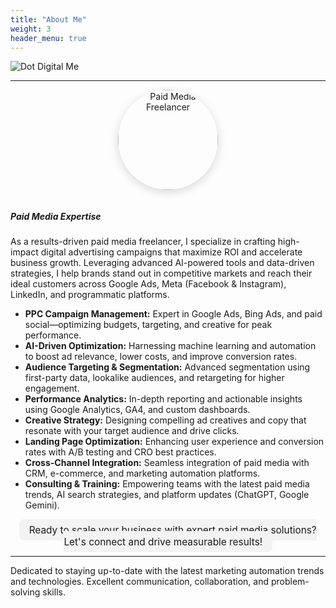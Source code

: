 ```yaml
---
title: "About Me"
weight: 3
header_menu: true
---
```


<!-- 
Neither embedded figure shortcode, nor Markdown hook were able to render image from asset. 
You would have to .Resouces.GetMatch via custom shortcode.
![Jane Doe](/images/asset-happy-ethnic-woman-sitting-at-table-with-laptop-3769021.jpg) 
-->
![Dot Digital Me](/images/about-me.png)


---

<div align="center">
    <img src="/images/about-me.png" alt="Paid Media Freelancer" style="border-radius: 50%; width: 160px; box-shadow: 0 4px 16px rgba(0,0,0,0.15); margin-bottom: 1em;">
</div>

##### Paid Media Expertise

As a results-driven paid media freelancer, I specialize in crafting high-impact digital advertising campaigns that maximize ROI and accelerate business growth. Leveraging advanced AI-powered tools and data-driven strategies, I help brands stand out in competitive markets and reach their ideal customers across Google Ads, Meta (Facebook & Instagram), LinkedIn, and programmatic platforms.

<ul>
    <li><strong>PPC Campaign Management:</strong> Expert in Google Ads, Bing Ads, and paid social—optimizing budgets, targeting, and creative for peak performance.</li>
    <li><strong>AI-Driven Optimization:</strong> Harnessing machine learning and automation to boost ad relevance, lower costs, and improve conversion rates.</li>
    <li><strong>Audience Targeting & Segmentation:</strong> Advanced segmentation using first-party data, lookalike audiences, and retargeting for higher engagement.</li>
    <li><strong>Performance Analytics:</strong> In-depth reporting and actionable insights using Google Analytics, GA4, and custom dashboards.</li>
    <li><strong>Creative Strategy:</strong> Designing compelling ad creatives and copy that resonate with your target audience and drive clicks.</li>
    <li><strong>Landing Page Optimization:</strong> Enhancing user experience and conversion rates with A/B testing and CRO best practices.</li>
    <li><strong>Cross-Channel Integration:</strong> Seamless integration of paid media with CRM, e-commerce, and marketing automation platforms.</li>
    <li><strong>Consulting & Training:</strong> Empowering teams with the latest paid media trends, AI search strategies, and platform updates (ChatGPT, Google Gemini).</li>
</ul>

<div style="margin-top: 1.5em; text-align: center;">
    <span style="background: #f3f3f3; padding: 0.5em 1em; border-radius: 8px; font-size: 1.1em;">
        Ready to scale your business with expert paid media solutions? Let's connect and drive measurable results!
    </span>
</div>

----

Dedicated to staying up-to-date with the latest marketing automation trends and technologies. Excellent communication, collaboration, and problem-solving skills.
